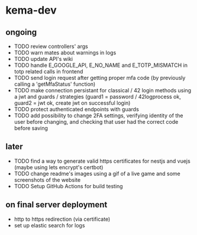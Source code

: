 # kema-dev

## ongoing

* TODO review controllers' args
* TODO warn mates about warnings in logs
* TODO update API's wiki
* TODO handle E_GOOGLE_API, E_NO_NAME and E_TOTP_MISMATCH in totp related calls in frontend
* TODO send login request after getting proper mfa code (by previously calling a 'getMfaStatus' function)
* TODO make connection persistant for classical / 42 login methods using a jwt and guards / strategies (guard1 = password / 42logprocess ok, guard2 = jwt ok, create jwt on successful login)
* TODO protect authenticated endpoints with guards
* TODO add possibility to change 2FA settings, verifying identity of the user before changing, and checking that user had the correct code before saving

## later

* TODO find a way to generate valid https certificates for nestjs and vuejs (maybe using lets encrypt's certbot)
* TODO change readme's images using a gif of a live game and some screenshots of the website
* TODO Setup GitHub Actions for build testing

## on final server deployment

* http to https redirection (via certificate)
* set up elastic search for logs
